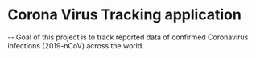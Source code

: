 # Corona Virus Tracking application
--
Goal of this project is to track reported data of confirmed Coronavirus infections (2019-nCoV) across the world.
